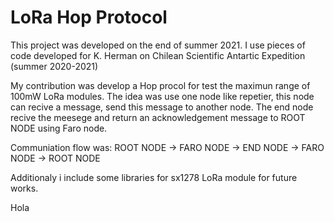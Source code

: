 # LoRa Hop Protocol

This project was developed on the end of summer 2021.
I use pieces of code developed for K. Herman on Chilean Scientific Antartic Expedition (summer 2020-2021)

My contribution was develop a Hop procol for test the maximun range of 100mW LoRa modules.
The idea was use one node like repetier, this node can recive a message, send this message to another node. The end node recive the meesege and return 
an acknowledgement message to ROOT NODE using Faro node.

Communiation flow was:
ROOT NODE -> FARO NODE -> END NODE -> FARO NODE -> ROOT NODE

Additionaly i include some libraries for sx1278 LoRa module for future works.

Hola
